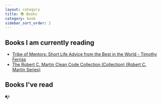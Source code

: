 ```yaml
---
layout: category
title: 📚 Books
category: book
sidebar_sort_order: 2
---
```


## Books I am currently reading

- [Tribe of Mentors: Short Life Advice from the Best in the World - Timothy Ferriss](https://www.amazon.com/Tribe-Mentors-Short-Advice-World-ebook/dp/B071KJ7PTB/ref=sr_1_3?crid=XWS61V5J5BZA&dchild=1&keywords=mentors+tim+ferris&qid=1598208692&sprefix=mentors%2Caps%2C238&sr=8-3)
- [The Robert C. Martin Clean Code Collection (Collection) (Robert C. Martin Series)](https://www.amazon.com/Robert-Martin-Clean-Code-Collection-ebook/dp/B00666M59G/ref=sr_1_6?dchild=1&keywords=clean+code&qid=1598208779&sr=8-6)

## Books I've read
📭
